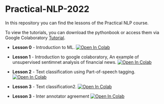 # Practical-NLP-2022

In this repository you can find the lessons of the Practical NLP course.

To view the tutorials, you can download the pythonbook or access them via Google Colaboratory [Tutorial](https://colab.research.google.com/notebooks/welcome.ipynb?hl=it).

- **Lesson 0** - Introduction to ML. [![Open In Colab](https://colab.research.google.com/assets/colab-badge.svg)](https://colab.research.google.com/github/LeonardRanaldi/Practical-NLP-2022/blob/main/Models_Algo_Tips.ipynb)

- **Lesson 1** - Introduction to google colaboratory, An example of unsupervised sentimnet analysis of financial news. [![Open In Colab](https://colab.research.google.com/assets/colab-badge.svg)](https://colab.research.google.com/github/LeonardRanaldi/Practical-NLP-2022/blob/main/Practical_NLP_lesson1_2023.ipynb)

- **Lesson 2** - Text classification using Part-of-speech tagging. [![Open In Colab](https://colab.research.google.com/assets/colab-badge.svg)](https://colab.research.google.com/github/LeonardRanaldi/Practical-NLP-2022/blob/main/Practical_NLP_lesson2_2023.ipynb)

- **Lesson 3** - Text classification2. [![Open In Colab](https://colab.research.google.com/assets/colab-badge.svg)](https://colab.research.google.com/github/LeonardRanaldi/Practical-NLP-2022/blob/main/Practical_NLP_lesson3_2023.ipynb)

- **Lesson 3** - Inter annotator agreement [![Open In Colab](https://colab.research.google.com/assets/colab-badge.svg)](https://colab.research.google.com/github/LeonardRanaldi/Practical-NLP-2022/blob/main/Practical_NLP_lesson4_2023.ipynb)
